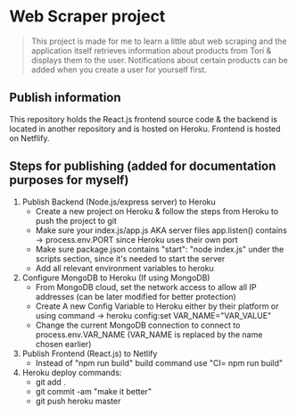 # Web Scraper project

> This project is made for me to learn a little abut web scraping and the application itself retrieves information about products from Tori & displays them to the user.
> Notifications about certain products can be added when you create a user for yourself first.


## Publish information

This repository holds the React.js frontend source code & the backend is located in another repository and is hosted on Heroku.
Frontend is hosted on Netflify.

## Steps for publishing (added for documentation purposes for myself)
1. Publish Backend (Node.js/express server) to Heroku
    - Create a new project on Heroku & follow the steps from Heroku to push the project to git
    - Make sure your index.js/app.js AKA server files app.listen() contains -> process.env.PORT since Heroku uses their own port
    - Make sure package.json contains "start": "node index.js" under the scripts section, since it's needed to start the server
    - Add all relevant environment variables to heroku
2. Configure MongoDB to Heroku (If using MongoDB)
    - From MongoDB cloud, set the network access to allow all IP addresses (can be later modified for better protection)
    - Create A new Config Variable to Heroku either by their platform or using command -> heroku config:set VAR_NAME="VAR_VALUE"
    - Change the current MongoDB connection to connect to process.env.VAR_NAME (VAR_NAME is replaced by the name chosen earlier)
3. Publish Frontend (React.js) to Netlify
    - Instead of "npm run build" build command use "CI= npm run build"
4. Heroku deploy commands:
    - git add .
    - git commit -am "make it better"
    - git push heroku master